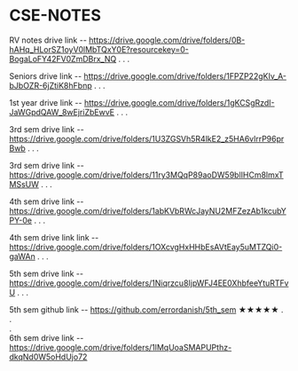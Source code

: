 # CSE-NOTES

RV notes drive link -- https://drive.google.com/drive/folders/0B-hAHq_HLorSZ1oyV0lMbTQxY0E?resourcekey=0-BogaLoFY42FV0ZmDBrx_NQ
.
.
.

Seniors drive link -- https://drive.google.com/drive/folders/1FPZP22gKIv_A-bJbOZR-6jZtiK8hFbnp
.
.
.

1st year drive link -- https://drive.google.com/drive/folders/1gKCSgRzdI-JaWGpdQAW_8wEjriZbEwvE
.
.
.

3rd sem drive link -- https://drive.google.com/drive/folders/1U3ZGSVh5R4lkE2_z5HA6vlrrP96prBwb
.
.
.

3rd sem drive link -- https://drive.google.com/drive/folders/11ry3MQqP89aoDW59blIHCm8lmxTMSsUW
.
.
.

4th sem drive link -- https://drive.google.com/drive/folders/1abKVbRWcJayNU2MFZezAb1kcubYPY-0e
.
.
.

4th sem drive link link -- https://drive.google.com/drive/folders/1OXcvgHxHHbEsAVtEay5uMTZQi0-gaWAn
.
.
.

5th sem drive link -- https://drive.google.com/drive/folders/1Niqrzcu8IjpWFJ4EE0XhbfeeYtuRTFvU
.
.
.

5th sem github link -- https://github.com/errordanish/5th_sem ★★★★★
.   
.   
.   
6th sem drive link -- https://drive.google.com/drive/folders/1lMqUoaSMAPUPthz-dkqNd0W5oHdUjo72
